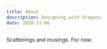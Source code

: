 ```yaml
---
title: About
description: Designing with Dragons
date: 2020-11-06
---
```

Scatterings and musings. For now.